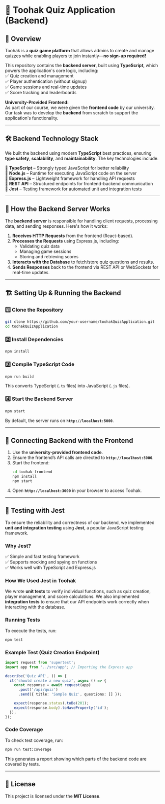 # 🎯 **Toohak Quiz Application (Backend)**  

## 📌 **Overview**  
Toohak is a **quiz game platform** that allows admins to create and manage quizzes while enabling players to join instantly—**no sign-up required!**  

This repository contains the **backend server**, built using **TypeScript**, which powers the application's core logic, including:  
✅ Quiz creation and management  
✅ Player authentication (without signup)  
✅ Game sessions and real-time updates  
✅ Score tracking and leaderboards  

**University-Provided Frontend:**  
As part of our course, we were given the **frontend code** by our university. Our task was to develop the **backend** from scratch to support the application's functionality.  

---

## 🛠 **Backend Technology Stack**  
We built the backend using modern **TypeScript** best practices, ensuring **type safety**, **scalability**, and **maintainability**. The key technologies include:  

🔹 **TypeScript** – Strongly typed JavaScript for better reliability  
🔹 **Node.js** – Runtime for executing JavaScript code on the server  
🔹 **Express.js** – Lightweight framework for handling API requests  
🔹 **REST API** – Structured endpoints for frontend-backend communication  
🔹 **Jest** – Testing framework for automated unit and integration tests  

---

## 🚀 **How the Backend Server Works**  
The **backend server** is responsible for handling client requests, processing data, and sending responses. Here's how it works:  

1. **Receives HTTP Requests** from the frontend (React-based).  
2. **Processes the Requests** using Express.js, including:  
   - Validating quiz data  
   - Managing game sessions  
   - Storing and retrieving scores  
3. **Interacts with the Database** to fetch/store quiz questions and results.  
4. **Sends Responses** back to the frontend via REST API or WebSockets for real-time updates.  

---

## 🏗 **Setting Up & Running the Backend**  

### **1️⃣ Clone the Repository**  
```sh
git clone https://github.com/your-username/toohakQuizApplication.git
cd toohakQuizApplication
```

### **2️⃣ Install Dependencies**  
```sh
npm install
```

### **3️⃣ Compile TypeScript Code**  
```sh
npm run build
```
This converts TypeScript (`.ts` files) into JavaScript (`.js` files).  

### **4️⃣ Start the Backend Server**  
```sh
npm start
```
By default, the server runs on **`http://localhost:5000`**.  

---

## 🔗 **Connecting Backend with the Frontend**  
1. Use the **university-provided frontend code**.  
2. Ensure the frontend’s API calls are directed to **`http://localhost:5000`**.  
3. Start the frontend:  
   ```sh
   cd toohak-frontend
   npm install
   npm start
   ```
4. Open **`http://localhost:3000`** in your browser to access Toohak.  

---

## 🧪 **Testing with Jest**  

To ensure the reliability and correctness of our backend, we implemented **unit and integration testing** using **Jest**, a popular JavaScript testing framework.  

### **Why Jest?**  
✅ Simple and fast testing framework  
✅ Supports mocking and spying on functions  
✅ Works well with TypeScript and Express.js  

### **How We Used Jest in Toohak**  
We wrote **unit tests** to verify individual functions, such as quiz creation, player management, and score calculations. We also implemented **integration tests** to ensure that our API endpoints work correctly when interacting with the database.  

### **Running Tests**  
To execute the tests, run:  
```sh
npm test
```

### **Example Test (Quiz Creation Endpoint)**  
```typescript
import request from 'supertest';
import app from '../src/app'; // Importing the Express app

describe('Quiz API', () => {
  it('should create a new quiz', async () => {
    const response = await request(app)
      .post('/api/quiz')
      .send({ title: 'Sample Quiz', questions: [] });

    expect(response.status).toBe(201);
    expect(response.body).toHaveProperty('id');
  });
});
```

### **Code Coverage**  
To check test coverage, run:  
```sh
npm run test:coverage
```
This generates a report showing which parts of the backend code are covered by tests.  

---

## 📜 **License**  
This project is licensed under the **MIT License**.  

